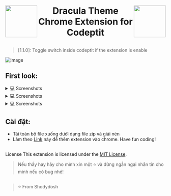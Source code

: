 <div align="center">

 <img align="left" src = "https://media2.giphy.com/media/QssGEmpkyEOhBCb7e1/giphy.gif?cid=ecf05e47a0n3gi1bfqntqmob8g9aid1oyj2wr3ds3mg700bl&rid=giphy.gif" width = 100px height=100px>
 <img align="right" src = "https://media2.giphy.com/media/QssGEmpkyEOhBCb7e1/giphy.gif?cid=ecf05e47a0n3gi1bfqntqmob8g9aid1oyj2wr3ds3mg700bl&rid=giphy.gif" width = 100px height=100px>
  <h1 align="center"> Dracula Theme Chrome Extension for Codeptit </h1>
 </div>
             
##

> [1.1.0]: Toggle switch inside codeptit if the extension is enable

![image](https://user-images.githubusercontent.com/87895460/227594812-46d88f20-9361-4817-93f0-a1dc492e7958.png)


## First look:

<div>
  <details>
     <summary>💻 Screenshots </summary>
    <a href="https://www.youtube.com/watch?v=dQw4w9WgXcQ"><img src="https://user-images.githubusercontent.com/73097560/115834477-dbab4500-a447-11eb-908a-139a6edaec5c.gif"></a>
    <img src = "https://user-images.githubusercontent.com/87895460/227592223-0e861480-74f8-42bf-92a3-66ce1c692313.png" width = 100%>
    <a href="https://www.youtube.com/watch?v=dQw4w9WgXcQ"><img src="https://user-images.githubusercontent.com/73097560/115834477-dbab4500-a447-11eb-908a-139a6edaec5c.gif"></a>
    <img src = "https://user-images.githubusercontent.com/87895460/227591775-aca00b87-e177-4849-9035-df74df7b386a.png" width = 100%>
    <a href="https://www.youtube.com/watch?v=dQw4w9WgXcQ"><img src="https://user-images.githubusercontent.com/73097560/115834477-dbab4500-a447-11eb-908a-139a6edaec5c.gif"></a>
    
  </details>
  <details>
     <summary>💻 Screenshots </summary>
    <a href="https://www.youtube.com/watch?v=dQw4w9WgXcQ"><img src="https://user-images.githubusercontent.com/73097560/115834477-dbab4500-a447-11eb-908a-139a6edaec5c.gif"></a>
    <img src = "https://user-images.githubusercontent.com/87895460/227592001-82e88e5e-4450-4d31-8bed-95fc0adde8d4.png" width = 100%>
    <a href="https://www.youtube.com/watch?v=dQw4w9WgXcQ"><img src="https://user-images.githubusercontent.com/73097560/115834477-dbab4500-a447-11eb-908a-139a6edaec5c.gif"></a>
    <img src = "https://user-images.githubusercontent.com/87895460/227591520-9bd6d1a6-6a57-4f91-a3b6-3dfecd41c781.png" width = 100%>
    <a href="https://www.youtube.com/watch?v=dQw4w9WgXcQ"><img src="https://user-images.githubusercontent.com/73097560/115834477-dbab4500-a447-11eb-908a-139a6edaec5c.gif"></a>
    
  </details>
  <details>
     <summary>💻 Screenshots </summary>
    <a href="https://www.youtube.com/watch?v=dQw4w9WgXcQ"><img src="https://user-images.githubusercontent.com/73097560/115834477-dbab4500-a447-11eb-908a-139a6edaec5c.gif"></a>
    <img src = "https://user-images.githubusercontent.com/87895460/227591321-5cd4a85c-c6b3-4bb8-a0d7-ddb279999bfe.png" width = 100%>
    <a href="https://www.youtube.com/watch?v=dQw4w9WgXcQ"><img src="https://user-images.githubusercontent.com/73097560/115834477-dbab4500-a447-11eb-908a-139a6edaec5c.gif"></a>
    <img src = "https://user-images.githubusercontent.com/87895460/227590634-99804239-9f73-4a78-863b-24c327b19bb1.png" width = 100%>
    <a href="https://www.youtube.com/watch?v=dQw4w9WgXcQ"><img src="https://user-images.githubusercontent.com/73097560/115834477-dbab4500-a447-11eb-908a-139a6edaec5c.gif"></a>
    
    
  </details>
</div>


## Cài đặt:

* Tải toàn bộ file xuống dưới dạng file zip và giải nén
* Làm theo [Link](https://webkul.com/blog/how-to-install-the-unpacked-extension-in-chrome/) này để thêm extension vào chrome. Have fun coding!

 ##
 
License
This extension is licensed under the [MIT License](https://github.com/git/git-scm.com/blob/main/MIT-LICENSE.txt).
>Nếu thấy hay hãy cho mình xin một ⭐️ và đừng ngần ngại nhắn tin cho mình nếu có bug nhé!

##
> ⭐️ From Shodydosh
